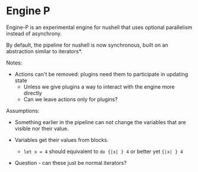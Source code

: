 # Engine P

Engine-P is an experimental engine for nushell that uses optional parallelism instead of asynchrony.

By default, the pipeline for nushell is now synchronous, built on an abstraction similar to iterators*. 

Notes:

* Actions can't be removed: plugins need them to participate in updating state
  * Unless we give plugins a way to interact with the engine more directly
  * Can we leave actions only for plugins?

Assumptions:

* Something earlier in the pipeline can not change the variables that are visible nor their value.

* Variables get their values from blocks.
  * `let x = 4` should equivalent to `do {|x| } 4` or better yet `{|x| } 4`

* Question - can these just be normal iterators?